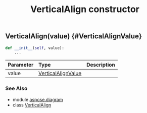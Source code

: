 ﻿---
title: VerticalAlign constructor
second_title: Aspose.Diagram for Python via .NET API References
description: 
type: docs
weight: 10
url: /python-net/aspose.diagram/verticalalign/__init__/
is_root: false
---

## VerticalAlign(value) {#VerticalAlignValue}



```python
def __init__(self, value):
    ...
```


| Parameter | Type | Description |
| :- | :- | :- |
| value | [VerticalAlignValue](/diagram/python-net/aspose.diagram/verticalalignvalue) |  |



### See Also
* module [aspose.diagram](../../)
* class [VerticalAlign](/diagram/python-net/aspose.diagram/verticalalign)
